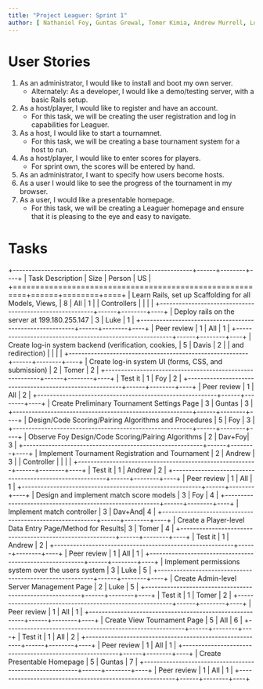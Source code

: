 ```yaml
---
title: "Project Leaguer: Sprint 1"
author: [ Nathaniel Foy, Guntas Grewal, Tomer Kimia, Andrew Murrell, Luke Shumaker, Davis Webb ]
---
```


# User Stories

1) As an administrator, I would like to install and boot my own server.
   - Alternately: As a developer, I would like a demo/testing server,
     with a basic Rails setup.
2) As a host/player, I would like to register and have an account.
   - For this task, we will be creating the user registration and log
     in capabilities for Leaguer.
3) As a host, I would like to start a tournamnet.
   - For this task, we will be creating a base tournament system for a
     host to run.
4) As a host/player, I would like to enter scores for players.
	- For sprint own, the scores will be entered by hand.
5) As an administrator, I want to specify how users become hosts.
6) As a user I would like to see the progress of the tournament in my
   browser.
7) As a user, I would like a presentable homepage.
	- For this task, we will be creating a Leaguer homepage and ensure that it
	  is pleasing to the eye and easy to navigate.

# Tasks

+---------------------------------------------------------+------+--------+----+
| Task Description                                        | Size | Person | US |
+=========================================================+======+========+====+
| Learn Rails, set up Scaffolding for all Models, Views,  |    8 | All    |  1 |
| Controllers                                             |      |        |    |
+---------------------------------------------------------+------+--------+----+
| Deploy rails on the server at 199.180.255.147           |    3 | Luke   |  1 |
+---------------------------------------------------------+------+--------+----+
| Peer review                                             |    1 | All    |  1 |
+---------------------------------------------------------+------+--------+----+
| Create log-in system backend (verification, cookies,    |    5 | Davis  |  2 |
| and redirection)                                        |      |        |    |
+---------------------------------------------------------+------+--------+----+
| Create log-in system UI (forms, CSS, and submission)    |    2 | Tomer  |  2 |
+---------------------------------------------------------+------+--------+----+
| Test it                                                 |    1 | Foy    |  2 |
+---------------------------------------------------------+------+--------+----+
| Peer review                                             |    1 | All    |  2 |
+---------------------------------------------------------+------+--------+----+
| Create Preliminary Tournament Settings Page             |    3 | Guntas |  3 |
+---------------------------------------------------------+------+--------+----+
| Design/Code Scoring/Pairing Algorithms and Procedures   |    5 | Foy    |  3 |
+---------------------------------------------------------+------+--------+----+
| Observe Foy Design/Code Scoring/Pairing Algorithms      |    2 | Dav+Foy|  3 |
+---------------------------------------------------------+------+--------+----+
| Implement Tournament Registration and Tournament        |    2 | Andrew |  3 |
| Controller                                              |      |        |    |
+---------------------------------------------------------+------+--------+----+
| Test it                                                 |    1 | Andrew |  2 |
+---------------------------------------------------------+------+--------+----+
| Peer review                                             |    1 | All    |  1 |
+---------------------------------------------------------+------+--------+----+
| Design and implement match score models                 |    3 | Foy    |  4 |
+---------------------------------------------------------+------+--------+----+
| Implement match controller                              |    3 | Dav+And|  4 |
+---------------------------------------------------------+------+--------+----+
| Create a Player-level Data Entry Page/Method for Results|    3 | Tomer  |  4 |
+---------------------------------------------------------+------+--------+----+
| Test it                                                 |    1 | Andrew |  2 |
+---------------------------------------------------------+------+--------+----+
| Peer review                                             |    1 | All    |  1 |
+---------------------------------------------------------+------+--------+----+
| Implement permissions system over the users system      |    3 | Luke   |  5 |
+---------------------------------------------------------+------+--------+----+
| Create Admin-level Server Management Page               |    2 | Luke   |  5 |
+---------------------------------------------------------+------+--------+----+
| Test it                                                 |    1 | Tomer  |  2 |
+---------------------------------------------------------+------+--------+----+
| Peer review                                             |    1 | All    |  1 |
+---------------------------------------------------------+------+--------+----+
| Create View Tournament Page                             |    5 | All    |  6 |
+---------------------------------------------------------+------+--------+----+
| Test it                                                 |    1 | All    |  2 |
+---------------------------------------------------------+------+--------+----+
| Peer review                                             |    1 | All    |  1 |
+---------------------------------------------------------+------+--------+----+
| Create Presentable Homepage                             |    5 | Guntas |  7 |
+---------------------------------------------------------+------+--------+----+
| Peer review                                             |    1 | All    |  1 |
+---------------------------------------------------------+------+--------+----+
